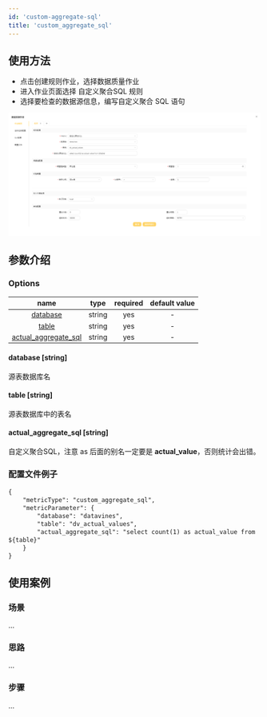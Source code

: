 ```yaml
---
id: 'custom-aggregate-sql'
title: 'custom_aggregate_sql'
---
```


## 使用方法
- 点击创建规则作业，选择数据质量作业
- 进入作业页面选择 自定义聚合SQL 规则
- 选择要检查的数据源信息，编写自定义聚合 SQL 语句

![自定义聚合SQL规则](/doc/image/metric_custom_aggregate_sql.png)

## 参数介绍
### Options

|                              name                               |  type  |  required  | default value |
|:---------------------------------------------------------------:|:------:|:----------:|:-------------:|
|                  [database](#database-string)                   | string |    yes     |       -       |
|                     [table](#table-string)                      | string |    yes     |       -       |
|       [actual_aggregate_sql](#actual_execute_sql-string)        | string |    yes     |       -       |

#### database [string]
源表数据库名
#### table [string]
源表数据库中的表名
#### actual_aggregate_sql [string]
自定义聚合SQL，注意 as 后面的别名一定要是 **actual_value**，否则统计会出错。

### 配置文件例子
```
{
    "metricType": "custom_aggregate_sql",
    "metricParameter": {
        "database": "datavines",
        "table": "dv_actual_values",
        "actual_aggregate_sql": "select count(1) as actual_value from ${table}"
    }
}
```

## 使用案例

### 场景
...

### 思路
...

### 步骤
...